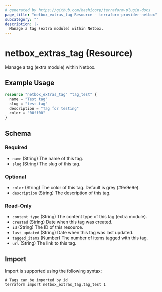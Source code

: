 ```yaml
---
# generated by https://github.com/hashicorp/terraform-plugin-docs
page_title: "netbox_extras_tag Resource - terraform-provider-netbox"
subcategory: ""
description: |-
  Manage a tag (extra module) within Netbox.
---
```


# netbox_extras_tag (Resource)

Manage a tag (extra module) within Netbox.

## Example Usage

```terraform
resource "netbox_extras_tag" "tag_test" {
  name = "Test tag"
  slug = "test-tag"
  description = "Tag for testing"
  color = "00ff00"
}
```

<!-- schema generated by tfplugindocs -->
## Schema

### Required

- `name` (String) The name of this tag.
- `slug` (String) The slug of this tag.

### Optional

- `color` (String) The color of this tag. Default is grey (#9e9e9e).
- `description` (String) The description of this tag.

### Read-Only

- `content_type` (String) The content type of this tag (extra module).
- `created` (String) Date when this tag was created.
- `id` (String) The ID of this resource.
- `last_updated` (String) Date when this tag was last updated.
- `tagged_items` (Number) The number of items tagged with this tag.
- `url` (String) The link to this tag.

## Import

Import is supported using the following syntax:

```shell
# Tags can be imported by id
terraform import netbox_extras_tag.tag_test 1
```
